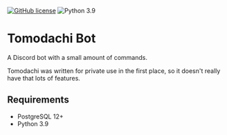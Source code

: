[![GitHub license](https://img.shields.io/github/license/moretzu/tomodachi-bot)](https://github.com/moretzu/tomodachi-bot/blob/rewrite/LICENSE) ![Python 3.9](https://img.shields.io/badge/python-3.9-blue.svg)

# Tomodachi Bot

A Discord bot with a small amount of commands.

Tomodachi was written for private use in the first place,
so it doesn't really have that lots of features. 

## Requirements

 - PostgreSQL 12+
 - Python 3.9
